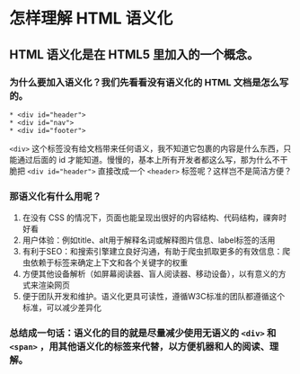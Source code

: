 # 怎样理解 HTML 语义化

## HTML 语义化是在 HTML5 里加入的一个概念。

### 为什么要加入语义化？我们先看看没有语义化的 HTML 文档是怎么写的。

```
* <div id="header">
* <div id="nav">
* <div id="footer">
```

 `<div>` 这个标签没有给文档带来任何语义，我不知道它包裹的内容是什么东西，只能通过后面的 id 才能知道。慢慢的，基本上所有开发者都这么写，那为什么不干脆把 `<div id="header">` 直接改成一个 `<header>` 标签呢？这样岂不是简洁方便？

### 那语义化有什么用呢？

1. 在没有 CSS 的情况下，页面也能呈现出很好的内容结构、代码结构，祼奔时好看
2. 用户体验：例如title、alt用于解释名词或解释图片信息、label标签的活用
3. 有利于SEO：和搜索引擎建立良好沟通，有助于爬虫抓取更多的有效信息：爬虫依赖于标签来确定上下文和各个关键字的权重
4. 方便其他设备解析（如屏幕阅读器、盲人阅读器、移动设备），以有意义的方式来渲染网页
5. 便于团队开发和维护。语义化更具可读性，遵循W3C标准的团队都遵循这个标准，可以减少差异化

### 总结成一句话：语义化的目的就是尽量减少使用无语义的 `<div>` 和 `<span>` ，用其他语义化的标签来代替，以方便机器和人的阅读、理解。